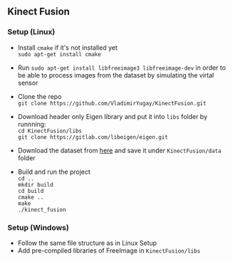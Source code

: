## Kinect Fusion 

### Setup (Linux)
* Install `cmake` if it's not installed yet\
`sudo apt-get install cmake` 

* Run ```sudo apt-get install libfreeimage3 libfreeimage-dev``` in order to be able to process images from the dataset by simulating the virtal sensor  

* Clone the repo\
`git clone https://github.com/VladimirYugay/KinectFusion.git`

* Download header only Eigen library and put it into `libs` folder by runnning:\
`cd KinectFusion/libs`\
`git clone https://gitlab.com/libeigen/eigen.git`

* Download the dataset from [here](/home/vladimir/university/3d_scanning_and_motion_capture/3DSaMC/data/exercise_1_data) and save it under `KinectFusion/data` folder 

* Build and run the project \
`cd ..`\
`mkdir build`\
`cd build`\
`cmake .. `\
`make`\
`./kinect_fusion`

### Setup (Windows)
* Follow the same file structure as in Linux Setup
* Add pre-compiled libraries of FreeImage in `KinectFusion/libs`

